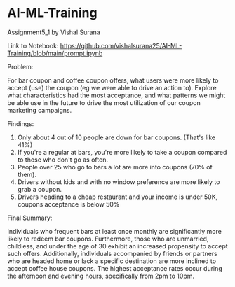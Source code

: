 # AI-ML-Training
Assignment5_1
by Vishal Surana

Link to Notebook: https://github.com/vishalsurana25/AI-ML-Training/blob/main/prompt.ipynb

Problem:

For bar coupon and coffee coupon offers, what users were more likely to accept (use) the coupon (eg we were able to drive an action to). Explore what characteristics had the most acceptance, and what patterns we might be able use in the future to drive the most utilization of our coupon marketing campaigns.

Findings:
1. Only about 4 out of 10 people are down for bar coupons. (That's like 41%)
2. If you're a regular at bars, you're more likely to take a coupon compared to those who don't go as often.
3. People over 25 who go to bars a lot are more into coupons (70% of them).
4. Drivers without kids and with no window preference are more likely to grab a coupon.
5. Drivers heading to a cheap restaurant and your income is under 50K, coupons acceptance is below 50%

Final Summary:

Individuals who frequent bars at least once monthly are significantly more likely to redeem bar coupons. Furthermore, those who are unmarried, childless, and under the age of 30 exhibit an increased propensity to accept such offers. Additionally, individuals accompanied by friends or partners who are headed home or lack a specific destination are more inclined to accept coffee house coupons. The highest acceptance rates occur during the afternoon and evening hours, specifically from 2pm to 10pm.
